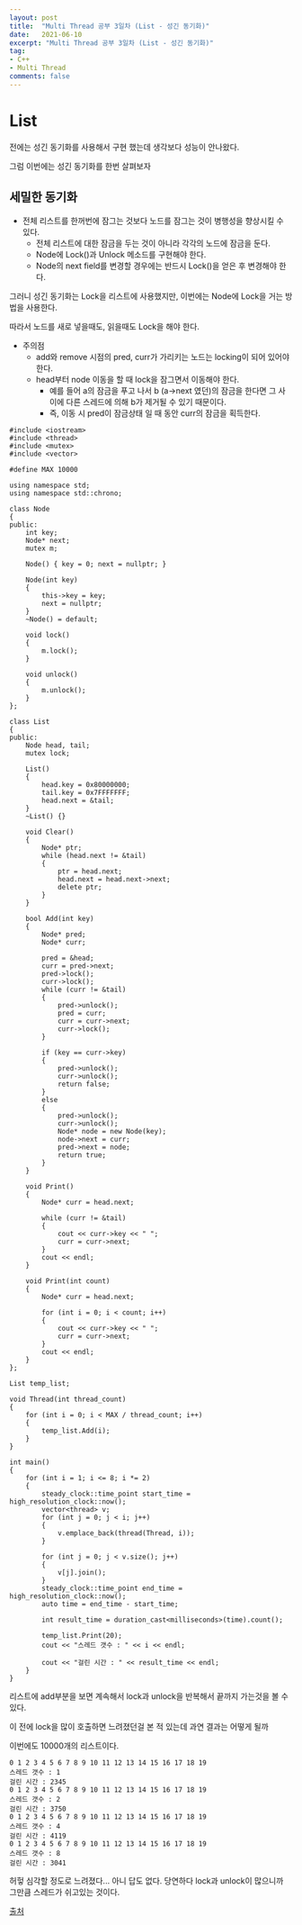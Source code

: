 ```yaml
---
layout: post
title:  "Multi Thread 공부 3일차 (List - 성긴 동기화)"
date:   2021-06-10
excerpt: "Multi Thread 공부 3일차 (List - 성긴 동기화)"
tag:
- C++
- Multi Thread
comments: false
---
```


# List
전에는 성긴 동기화를 사용해서 구현 했는데 생각보다 성능이 안나왔다.

그럼 이번에는 성긴 동기화를 한번 살펴보자

## 세밀한 동기화
* 전체 리스트를 한꺼번에 잠그는 것보다 노드를 잠그는 것이 병행성을 향상시킬 수 있다.
	* 전체 리스트에 대한 잠금을 두는 것이 아니라 각각의 노드에 잠금을 둔다.
	* Node에 Lock()과 Unlock 메소드를 구현해야 한다.
	* Node의 next field를 변경할 경우에는 반드시 Lock()을 얻은 후 변경해야 한다.

그러니 성긴 동기화는 Lock을 리스트에 사용했지만, 이번에는 Node에 Lock을 거는 방법을 사용한다.

따라서 노드를 새로 넣을때도, 읽을때도 Lock을 해야 한다.

* 주의점
	* add와 remove 시점의 pred, curr가 가리키는 노드는 locking이 되어 있어야 한다.
	* head부터 node 이동을 할 때 lock을 잠그면서 이동해야 한다.
		* 예를 들어 a의 잠금을 푸고 나서 b (a->next 였던)의 잠금을 한다면 그 사이에 다른 스레드에 의해 b가 제거될 수 있기 때문이다.
		* 즉, 이동 시 pred이 잠금상태 일 때 동안 curr의 잠금을 획득한다.

```
#include <iostream>
#include <thread>
#include <mutex>
#include <vector>

#define MAX 10000

using namespace std;
using namespace std::chrono;

class Node
{
public:
	int key;
	Node* next;
	mutex m;

	Node() { key = 0; next = nullptr; }

	Node(int key)
	{
		this->key = key;
		next = nullptr;
	}
	~Node() = default;

	void lock()
	{
		m.lock();
	}

	void unlock()
	{
		m.unlock();
	}
};

class List
{
public:
	Node head, tail;
	mutex lock;

	List()
	{
		head.key = 0x80000000;
		tail.key = 0x7FFFFFFF;
		head.next = &tail;
	}
	~List() {}

	void Clear()
	{
		Node* ptr;
		while (head.next != &tail)
		{
			ptr = head.next;
			head.next = head.next->next;
			delete ptr;
		}
	}

	bool Add(int key)
	{
		Node* pred;
		Node* curr;

		pred = &head;
		curr = pred->next;
		pred->lock();
		curr->lock();
		while (curr != &tail)
		{
			pred->unlock();
			pred = curr;
			curr = curr->next;
			curr->lock();
		}

		if (key == curr->key)
		{
			pred->unlock();
			curr->unlock();
			return false;
		}
		else
		{
			pred->unlock();
			curr->unlock();
			Node* node = new Node(key);
			node->next = curr;
			pred->next = node;
			return true;
		}
	}

	void Print()
	{
		Node* curr = head.next;

		while (curr != &tail)
		{
			cout << curr->key << " ";
			curr = curr->next;
		}
		cout << endl;
	}

	void Print(int count)
	{
		Node* curr = head.next;

		for (int i = 0; i < count; i++)
		{
			cout << curr->key << " ";
			curr = curr->next;
		}
		cout << endl;
	}
};

List temp_list;

void Thread(int thread_count)
{
	for (int i = 0; i < MAX / thread_count; i++)
	{
		temp_list.Add(i);
	}
}

int main()
{
	for (int i = 1; i <= 8; i *= 2)
	{
		steady_clock::time_point start_time = high_resolution_clock::now();
		vector<thread> v;
		for (int j = 0; j < i; j++)
		{
			v.emplace_back(thread(Thread, i));
		}

		for (int j = 0; j < v.size(); j++)
		{
			v[j].join();
		}
		steady_clock::time_point end_time = high_resolution_clock::now();
		auto time = end_time - start_time;

		int result_time = duration_cast<milliseconds>(time).count();

		temp_list.Print(20);
		cout << "스레드 갯수 : " << i << endl;

		cout << "걸린 시간 : " << result_time << endl;
	}
}
```
리스트에 add부분을 보면 계속해서 lock과 unlock을 반복해서 끝까지 가는것을 볼 수 있다.

이 전에 lock을 많이 호출하면 느려졌던걸 본 적 있는데 과연 결과는 어떻게 될까

이번에도 10000개의 리스트이다.
```
0 1 2 3 4 5 6 7 8 9 10 11 12 13 14 15 16 17 18 19
스레드 갯수 : 1
걸린 시간 : 2345
0 1 2 3 4 5 6 7 8 9 10 11 12 13 14 15 16 17 18 19
스레드 갯수 : 2
걸린 시간 : 3750
0 1 2 3 4 5 6 7 8 9 10 11 12 13 14 15 16 17 18 19
스레드 갯수 : 4
걸린 시간 : 4119
0 1 2 3 4 5 6 7 8 9 10 11 12 13 14 15 16 17 18 19
스레드 갯수 : 8
걸린 시간 : 3041
```

허헣 심각할 정도로 느려졌다... 아니 답도 없다. 당연하다 lock과 unlock이 많으니까 그만큼 스레드가 쉬고있는 것이다.

[출처](https://popcorntree.tistory.com/26?category=813523)